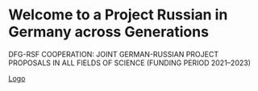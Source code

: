 # Welcome to a Project Russian in Germany across Generations
DFG-RSF COOPERATION: JOINT GERMAN-RUSSIAN PROJECT PROPOSALS IN ALL FIELDS OF SCIENCE (FUNDING PERIOD 2021–2023)

[Logo](rugge_logo_gradient.svg)
